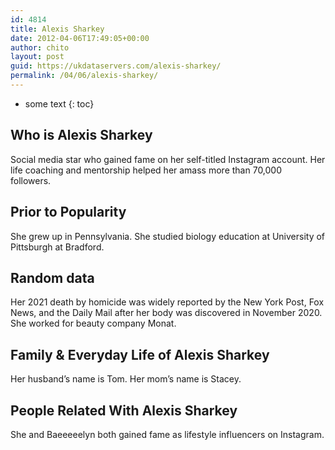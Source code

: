 ```yaml
---
id: 4814
title: Alexis Sharkey
date: 2012-04-06T17:49:05+00:00
author: chito
layout: post
guid: https://ukdataservers.com/alexis-sharkey/
permalink: /04/06/alexis-sharkey/
---
```


* some text
{: toc}
          
          
## Who is  Alexis Sharkey
                  
                  
                  
Social media star who gained fame on her self-titled Instagram account. Her life coaching and mentorship helped her amass more than 70,000 followers. 
                  
                
                
                
## Prior to Popularity 
                  
                  
                  
She grew up in Pennsylvania. She studied biology education at University of Pittsburgh at Bradford.
                  
                
                
                
## Random data 
                  
                  
                  
Her 2021 death by homicide was widely reported by the New York Post, Fox News, and the Daily Mail after her body was discovered in November 2020. She worked for beauty company Monat.
                  
                
                
                
## Family & Everyday Life of Alexis Sharkey
                  
                  
                  
Her husband&#8217;s name is Tom. Her mom&#8217;s name is Stacey. 
                  
                
                
                
## People Related With  Alexis Sharkey
                  
                  
                  
She and Baeeeeelyn both gained fame as lifestyle influencers on Instagram.
                  
                
              
            
          
          
          
    
    
  
